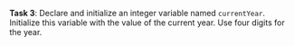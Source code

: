 **Task 3**: Declare and initialize an integer variable named `currentYear`. Initialize this variable with the value of the current year. Use four digits for the year.
